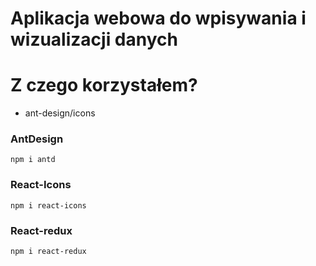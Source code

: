 # Aplikacja webowa do wpisywania i wizualizacji danych

# Z czego korzystałem?
* ant-design/icons

### AntDesign
```
npm i antd
```
### React-Icons
```
npm i react-icons
```
### React-redux
```
npm i react-redux
```


